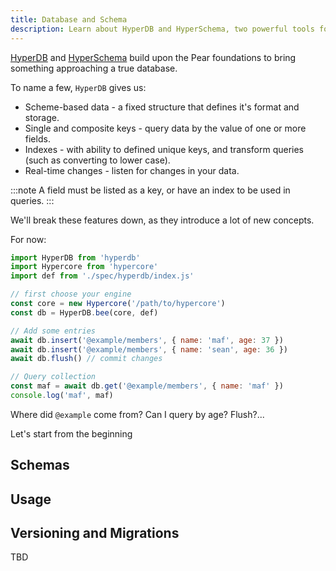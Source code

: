```yaml
---
title: Database and Schema
description: Learn about HyperDB and HyperSchema, two powerful tools for building decentralized databases.
---
```


[HyperDB](www.npmjs.com/package/hyperdb) and [HyperSchema](www.npmjs.com/package/hyperschema) build upon the Pear foundations to bring something approaching a true database.

To name a few, `HyperDB` gives us:
* Scheme-based data - a fixed structure that defines it's format and storage.
* Single and composite keys - query data by the value of one or more fields.
* Indexes - with ability to defined unique keys, and transform queries (such as converting to lower case).
* Real-time changes - listen for changes in your data.

:::note
A field must be listed as a key, or have an index to be used in queries.
:::

We'll break these features down, as they introduce a lot of new concepts.

For now:

```js
import HyperDB from 'hyperdb'
import Hypercore from 'hypercore'
import def from './spec/hyperdb/index.js'

// first choose your engine
const core = new Hypercore('/path/to/hypercore')
const db = HyperDB.bee(core, def)

// Add some entries
await db.insert('@example/members', { name: 'maf', age: 37 })
await db.insert('@example/members', { name: 'sean', age: 36 })
await db.flush() // commit changes

// Query collection
const maf = await db.get('@example/members', { name: 'maf' })
console.log('maf', maf)
```

Where did `@example` come from? Can I query by age? Flush?...

Let's start from the beginning

## Schemas

## Usage

## Versioning and Migrations

TBD
